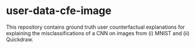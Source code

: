 # user-data-cfe-image
This repository contains ground truth user counterfactual explanations for explaining the misclassifications of a CNN on images from (i) MNIST and (ii) Quickdraw.  
